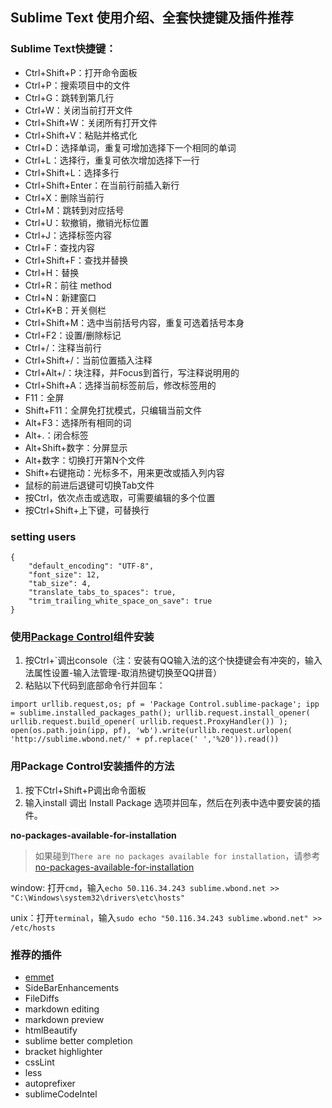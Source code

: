 ## Sublime Text 使用介绍、全套快捷键及插件推荐


### Sublime Text快捷键：

+   Ctrl+Shift+P：打开命令面板
+   Ctrl+P：搜索项目中的文件
+   Ctrl+G：跳转到第几行
+   Ctrl+W：关闭当前打开文件
+   Ctrl+Shift+W：关闭所有打开文件
+   Ctrl+Shift+V：粘贴并格式化
+   Ctrl+D：选择单词，重复可增加选择下一个相同的单词
+   Ctrl+L：选择行，重复可依次增加选择下一行
+   Ctrl+Shift+L：选择多行
+   Ctrl+Shift+Enter：在当前行前插入新行
+   Ctrl+X：删除当前行
+   Ctrl+M：跳转到对应括号
+   Ctrl+U：软撤销，撤销光标位置
+   Ctrl+J：选择标签内容
+   Ctrl+F：查找内容
+   Ctrl+Shift+F：查找并替换
+   Ctrl+H：替换
+   Ctrl+R：前往 method
+   Ctrl+N：新建窗口
+   Ctrl+K+B：开关侧栏
+   Ctrl+Shift+M：选中当前括号内容，重复可选着括号本身
+   Ctrl+F2：设置/删除标记
+   Ctrl+/：注释当前行
+   Ctrl+Shift+/：当前位置插入注释
+   Ctrl+Alt+/：块注释，并Focus到首行，写注释说明用的
+   Ctrl+Shift+A：选择当前标签前后，修改标签用的
+   F11：全屏
+   Shift+F11：全屏免打扰模式，只编辑当前文件
+   Alt+F3：选择所有相同的词
+   Alt+.：闭合标签
+   Alt+Shift+数字：分屏显示
+   Alt+数字：切换打开第N个文件
+   Shift+右键拖动：光标多不，用来更改或插入列内容
+   鼠标的前进后退键可切换Tab文件
+   按Ctrl，依次点击或选取，可需要编辑的多个位置
+   按Ctrl+Shift+上下键，可替换行

### setting users

```
{
    "default_encoding": "UTF-8",
    "font_size": 12,
    "tab_size": 4,
    "translate_tabs_to_spaces": true,
    "trim_trailing_white_space_on_save": true
}
```


### 使用[Package Control](https://packagecontrol.io/)组件安装

1. 按Ctrl+`调出console（注：安装有QQ输入法的这个快捷键会有冲突的，输入法属性设置-输入法管理-取消热键切换至QQ拼音）
2. 粘贴以下代码到底部命令行并回车：

```
import urllib.request,os; pf = 'Package Control.sublime-package'; ipp = sublime.installed_packages_path(); urllib.request.install_opener( urllib.request.build_opener( urllib.request.ProxyHandler()) ); open(os.path.join(ipp, pf), 'wb').write(urllib.request.urlopen( 'http://sublime.wbond.net/' + pf.replace(' ','%20')).read())
```

### 用Package Control安装插件的方法

1. 按下Ctrl+Shift+P调出命令面板
2. 输入install 调出 Install Package 选项并回车，然后在列表中选中要安装的插件。


**no-packages-available-for-installation**

>如果碰到`There are no packages available for installation`，请参考[no-packages-available-for-installation](http://stackoverflow.com/questions/25105139/sublime-text-2-there-are-no-packages-available-for-installation)

window: 打开`cmd`，输入`echo 50.116.34.243 sublime.wbond.net >> "C:\Windows\system32\drivers\etc\hosts"`

unix：打开`terminal`，输入`sudo echo "50.116.34.243 sublime.wbond.net" >> /etc/hosts`

### 推荐的插件

+   [emmet](http://docs.emmet.io/cheat-sheet/)
+   SideBarEnhancements
+   FileDiffs
+   markdown editing
+   markdown preview
+   htmlBeautify
+   sublime better completion
+   bracket highlighter
+   cssLint
+   less
+   autoprefixer
+   sublimeCodeIntel